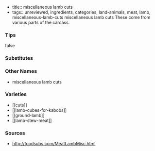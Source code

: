 - title:: miscellaneous lamb cuts
- tags:: unreviewed, ingredients, categories, land-animals, meat, lamb, miscellaneous-lamb-cuts
miscellaneous lamb cuts These come from various parts of the carcass.

### Tips
false

### Substitutes


### Other Names

* miscellaneous lamb cuts

### Varieties

* [[cuts]]
* [[lamb-cubes-for-kabobs]]
* [[ground-lamb]]
* [[lamb-stew-meat]]

### Sources
* http://foodsubs.com/MeatLambMisc.html
